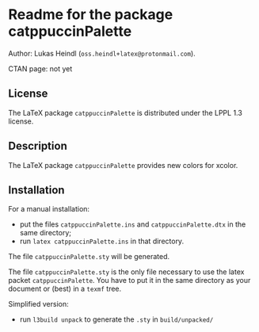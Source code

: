 # Readme for the package catppuccinPalette

Author: Lukas Heindl (`oss.heindl+latex@protonmail.com`).

CTAN page: not yet

## License
The LaTeX package `catppuccinPalette` is distributed under the LPPL 1.3 license.

## Description

The LaTeX package `catppuccinPalette` provides new colors for xcolor.

## Installation

For a manual installation:

* put the files `catppuccinPalette.ins` and `catppuccinPalette.dtx` in the same directory;
* run `latex catppuccinPalette.ins` in that directory.

The file `catppuccinPalette.sty` will be generated.

The file `catppuccinPalette.sty` is the only file necessary to use the latex packet `catppuccinPalette`. 
You have to put it in the same directory as your document or (best) in a `texmf` tree. 

Simplified version:

* run `l3build unpack` to generate the `.sty` in `build/unpacked/`
